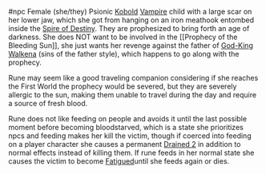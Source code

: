  #npc
Female (she/they) Psionic [Kobold](https://2e.aonprd.com/MonsterFamilies.aspx?ID=435) [Vampire](https://2e.aonprd.com/MonsterFamilies.aspx?ID=480&Redirected=1) child with a large scar on her lower jaw, which she got from hanging on an iron meathook entombed inside the [Spire of Destiny](https://pathfinderwiki.com/wiki/Spire_of_Destiny). They are prophesized to bring forth an age of darkness. She does NOT want to be involved in the [[Prophecy of the Bleeding Sun]], she just wants her revenge against the father of [God-King Walkena](https://pathfinderwiki.com/wiki/Walkena) (sins of the father style), which happens to go along with the prophecy.

Rune may seem like a good traveling companion considering if she reaches the First World the prophecy would be severed, but they are severely allergic to the sun, making them unable to travel during the day and require a source of fresh blood.

Rune does not like feeding on people and avoids it until the last possible moment before becoming bloodstarved, which is a state she prioritizes npcs and feeding makes her kill the victim, though if coerced into feeding on a player character she causes a permanent [Drained 2](https://2e.aonprd.com/Conditions.aspx?ID=68) in addition to normal effects instead of killing them. If rune feeds in her normal state she causes the victim to become [Fatigued](https://2e.aonprd.com/Conditions.aspx?ID=73)until she feeds again or dies.